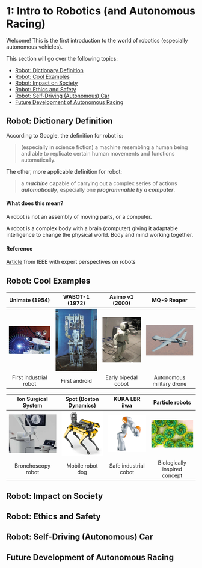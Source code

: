 
[//]: # (This may be the most platform independent comment)

# 1: Intro to Robotics (and Autonomous Racing)
Welcome! This is the first introduction to the world of robotics (especially autonomous vehicles).

This section will go over the following topics:
- [Robot: Dictionary Definition](https://github.com/daia99/TCD-FS-AI-Autonomous-Racing/blob/master/Learning/Self-Deep-Learning/1-Intro-to-Robotics-Racing.md#robot-dictionary-definition)
- [Robot: Cool Examples](https://github.com/daia99/TCD-FS-AI-Autonomous-Racing/blob/master/Learning/Self-Deep-Learning/1-Intro-to-Robotics-Racing.md#robot-cool-examples)
- [Robot: Impact on Society](https://github.com/daia99/TCD-FS-AI-Autonomous-Racing/blob/master/Learning/Self-Deep-Learning/1-Intro-to-Robotics-Racing.md#robot-impact-on-society)
- [Robot: Ethics and Safety](https://github.com/daia99/TCD-FS-AI-Autonomous-Racing/blob/master/Learning/Self-Deep-Learning/1-Intro-to-Robotics-Racing.md#robot-ethics-and-safety)
- [Robot: Self-Driving (Autonomous) Car](https://github.com/daia99/TCD-FS-AI-Autonomous-Racing/blob/master/Learning/Self-Deep-Learning/1-Intro-to-Robotics-Racing.md#robot-self-driving-autonomous-car)
- [Future Development of Autonomous Racing](https://github.com/daia99/TCD-FS-AI-Autonomous-Racing/blob/master/Learning/Self-Deep-Learning/1-Intro-to-Robotics-Racing.md#future-development-of-autonomous-racing)

## Robot: Dictionary Definition
According to Google, the definition for robot is:
> (especially in science fiction) a machine resembling a human being and able to replicate certain human movements and functions automatically.

The other, more applicable definition for robot:
> a ***machine*** capable of carrying out a complex series of actions ***automatically***, especially one ***programmable by a computer***.

#### What does this mean?
A robot is not an assembly of moving parts, or a computer.

A robot is a complex body with a brain (computer) giving it adaptable intelligence to change the physical world. Body and mind working together.

#### Reference
[Article](https://robots.ieee.org/learn/what-is-a-robot/) from IEEE with expert perspectives on robots

## Robot: Cool Examples
| Unimate (1954) | WABOT-1 (1972) | Asimo v1 (2000) | MQ-9 Reaper |
| :---: | :---: | :---: | :---: |
| <img src="Images/1-robot1.jpg" width="200" /> | <img src="Images/1-robot2.jpg" width="200" /> | <img src="Images/1-robot3.jpg" width="200" /> | <img src="Images/1-robot4.jpg" width="200" /> |
| First industrial robot | First android | Early bipedal cobot | Autonomous military drone |

| Ion Surgical System | Spot (Boston <br /> Dynamics) | KUKA LBR iiwa | Particle robots |
| :---: | :---: | :---: | :---: |
| <img src="Images/1-robot5.jpg" width="200" /> | <img src="Images/1-robot6.png" width="200" /> | <img src="Images/1-robot7.png" width="200" /> | <img src="Images/1-robot8.jpg" width="200" /> |
| Bronchoscopy robot | Mobile robot dog | Safe industrial cobot | Biologically inspired <br /> concept |

## Robot: Impact on Society
## Robot: Ethics and Safety
## Robot: Self-Driving (Autonomous) Car
## Future Development of Autonomous Racing
